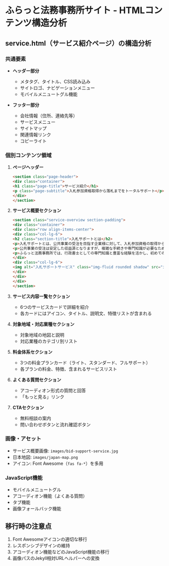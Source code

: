 # ふらっと法務事務所サイト - HTMLコンテンツ構造分析

## service.html（サービス紹介ページ）の構造分析

### 共通要素
- **ヘッダー部分**
  - メタタグ、タイトル、CSS読み込み
  - サイトロゴ、ナビゲーションメニュー
  - モバイルメニュートグル機能

- **フッター部分**
  - 会社情報（住所、連絡先等）
  - サービスメニュー
  - サイトマップ
  - 関連情報リンク
  - コピーライト

### 個別コンテンツ領域
1. **ページヘッダー**
   ```html
   <section class="page-header">
   <div class="container">
   <h1 class="page-title">サービス紹介</h1>
   <p class="page-subtitle">入札参加資格取得から落札までをトータルサポート</p>
   </div>
   </section>
   ```

2. **サービス概要セクション**
   ```html
   <section class="service-overview section-padding">
   <div class="container">
   <div class="row align-items-center">
   <div class="col-lg-6">
   <h2 class="section-title">入札サポートとは</h2>
   <p>入札サポートとは、公共事業の受注を目指す企業様に対して、入札参加資格の取得から実際の入札参加、落札後の契約手続きまでをトータルでサポートするサービスです。</p>
   <p>公共事業の受注は安定した収益源となりますが、複雑な手続きや専門知識が必要なため、多くの企業様が参入に二の足を踏んでいます。</p>
   <p>ふらっと法務事務所では、行政書士としての専門知識と豊富な経験を活かし、初めての方でも安心して入札に参加できるようサポートいたします。</p>
   </div>
   <div class="col-lg-6">
   <img alt="入札サポートサービス" class="img-fluid rounded shadow" src="images/bid-support-service.jpg"/>
   </div>
   </div>
   </div>
   </section>
   ```

3. **サービス内容一覧セクション**
   - 6つのサービスカードで詳細を紹介
   - 各カードにはアイコン、タイトル、説明文、特徴リストが含まれる

4. **対象地域・対応業種セクション**
   - 対象地域の地図と説明
   - 対応業種のカテゴリ別リスト

5. **料金体系セクション**
   - 3つの料金プランカード（ライト、スタンダード、フルサポート）
   - 各プランの料金、特徴、含まれるサービスリスト

6. **よくある質問セクション**
   - アコーディオン形式の質問と回答
   - 「もっと見る」リンク

7. **CTAセクション**
   - 無料相談の案内
   - 問い合わせボタンと流れ確認ボタン

### 画像・アセット
- サービス概要画像: `images/bid-support-service.jpg`
- 日本地図: `images/japan-map.png`
- アイコン: Font Awesome（`fas fa-*`）を多用

### JavaScript機能
- モバイルメニュートグル
- アコーディオン機能（よくある質問）
- タブ機能
- 画像フォールバック機能

## 移行時の注意点
1. Font Awesomeアイコンの適切な移行
2. レスポンシブデザインの維持
3. アコーディオン機能などのJavaScript機能の移行
4. 画像パスのJekyll相対URLヘルパーへの変換

